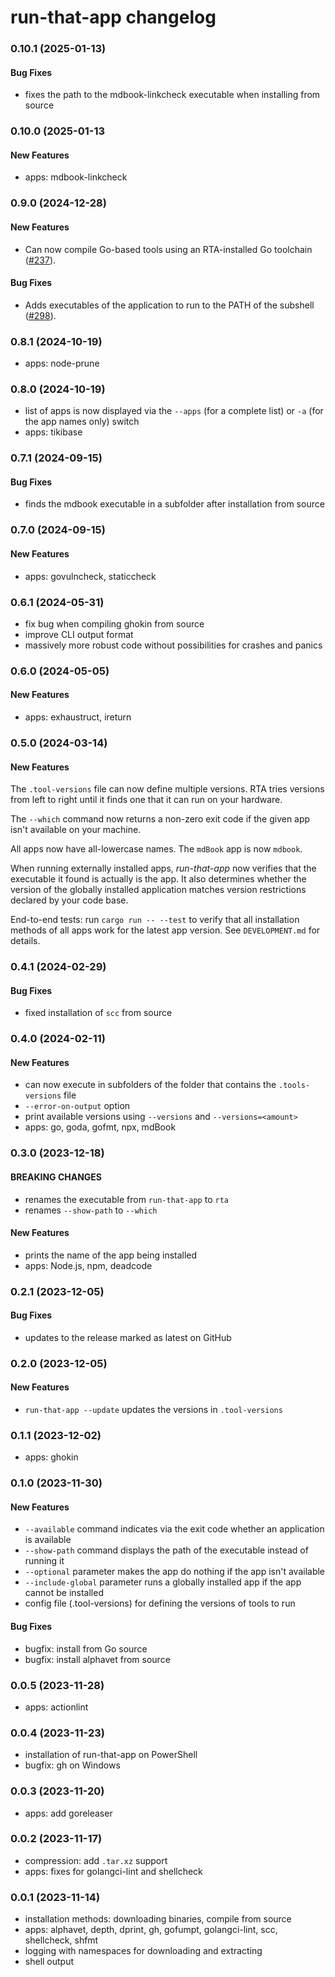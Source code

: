 # run-that-app changelog

### 0.10.1 (2025-01-13)

#### Bug Fixes

- fixes the path to the mdbook-linkcheck executable when installing from source

### 0.10.0 (2025-01-13

#### New Features

- apps: mdbook-linkcheck

### 0.9.0 (2024-12-28)

#### New Features

- Can now compile Go-based tools using an RTA-installed Go toolchain ([#237](https://github.com/kevgo/run-that-app/issues/237)).

#### Bug Fixes

- Adds executables of the application to run to the PATH of the subshell ([#298](https://github.com/kevgo/run-that-app/issues/298)).

### 0.8.1 (2024-10-19)

- apps: node-prune

### 0.8.0 (2024-10-19)

- list of apps is now displayed via the `--apps` (for a complete list) or `-a` (for the app names only) switch
- apps: tikibase

### 0.7.1 (2024-09-15)

#### Bug Fixes

- finds the mdbook executable in a subfolder after installation from source

### 0.7.0 (2024-09-15)

#### New Features

- apps: govulncheck, staticcheck

### 0.6.1 (2024-05-31)

- fix bug when compiling ghokin from source
- improve CLI output format
- massively more robust code without possibilities for crashes and panics

### 0.6.0 (2024-05-05)

#### New Features

- apps: exhaustruct, ireturn

### 0.5.0 (2024-03-14)

#### New Features

The `.tool-versions` file can now define multiple versions. RTA tries versions from left to right until it finds one that it can run on your hardware.

The `--which` command now returns a non-zero exit code if the given app isn't available on your machine.

All apps now have all-lowercase names. The `mdBook` app is now `mdbook`.

When running externally installed apps, _run-that-app_ now verifies that the executable it found is actually is the app. It also
determines whether the version of the globally installed application matches version restrictions declared by your code base.

End-to-end tests: run `cargo run -- --test` to verify that all installation methods of all apps work for the latest app version. See `DEVELOPMENT.md` for details.

### 0.4.1 (2024-02-29)

#### Bug Fixes

- fixed installation of `scc` from source

### 0.4.0 (2024-02-11)

#### New Features

- can now execute in subfolders of the folder that contains the `.tools-versions` file
- `--error-on-output` option
- print available versions using `--versions` and `--versions=<amount>`
- apps: go, goda, gofmt, npx, mdBook

### 0.3.0 (2023-12-18)

#### BREAKING CHANGES

- renames the executable from `run-that-app` to `rta`
- renames `--show-path` to `--which`

#### New Features

- prints the name of the app being installed
- apps: Node.js, npm, deadcode

### 0.2.1 (2023-12-05)

#### Bug Fixes

- updates to the release marked as latest on GitHub

### 0.2.0 (2023-12-05)

#### New Features

- `run-that-app --update` updates the versions in `.tool-versions`

### 0.1.1 (2023-12-02)

- apps: ghokin

### 0.1.0 (2023-11-30)

#### New Features

- `--available` command indicates via the exit code whether an application is available
- `--show-path` command displays the path of the executable instead of running it
- `--optional` parameter makes the app do nothing if the app isn't available
- `--include-global` parameter runs a globally installed app if the app cannot be installed
- config file (.tool-versions) for defining the versions of tools to run

#### Bug Fixes

- bugfix: install from Go source
- bugfix: install alphavet from source

### 0.0.5 (2023-11-28)

- apps: actionlint

### 0.0.4 (2023-11-23)

- installation of run-that-app on PowerShell
- bugfix: gh on Windows

### 0.0.3 (2023-11-20)

- apps: add goreleaser

### 0.0.2 (2023-11-17)

- compression: add `.tar.xz` support
- apps: fixes for golangci-lint and shellcheck

### 0.0.1 (2023-11-14)

- installation methods: downloading binaries, compile from source
- apps: alphavet, depth, dprint, gh, gofumpt, golangci-lint, scc, shellcheck, shfmt
- logging with namespaces for downloading and extracting
- shell output
